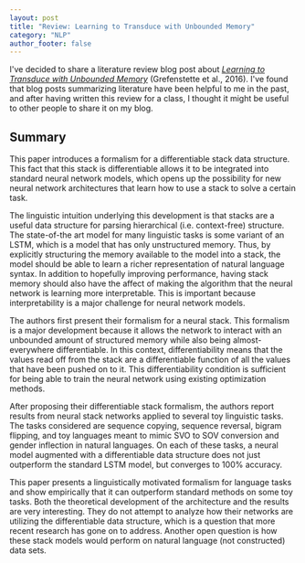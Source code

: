 ```yaml
---
layout: post
title: "Review: Learning to Transduce with Unbounded Memory"
category: "NLP"
author_footer: false
---
```


I've decided to share a literature review blog post about [*Learning to Transduce with Unbounded Memory*](https://arxiv.org/abs/1506.02516) (Grefenstette et al., 2016). I've found that blog posts summarizing literature have been helpful to me in the past, and after having written this review for a class, I thought it might be useful to other people to share it on my blog.

## Summary

This paper introduces a formalism for a differentiable stack data structure. This fact that this stack is differentiable allows it to be integrated into standard neural network models, which opens up the possibility for new neural network architectures that learn how to use a stack to solve a certain task.

The linguistic intuition underlying this development is that stacks are a useful data structure for parsing hierarchical (i.e. context-free) structure. The state-of-the art model for many linguistic tasks is some variant of an LSTM, which is a model that has only unstructured memory. Thus, by explicitly structuring the memory available to the model into a stack, the model should be able to learn a richer representation of natural language syntax. In addition to hopefully improving performance, having stack memory should also have the affect of making the algorithm that the neural network is learning more interpretable. This is important because interpretability is a major challenge for neural network models.

The authors first present their formalism for a neural stack. This formalism is a major development because it allows the network to interact with an unbounded amount of structured memory while also being almost-everywhere differentiable. In this context, differentiability means that the values read off from the stack are a differentiable function of all the values that have been pushed on to it. This differentiability condition is sufficient for being able to train the neural network using existing optimization methods.

After proposing their differentiable stack formalism, the authors report results from neural stack networks applied to several toy linguistic tasks. The tasks considered are sequence copying, sequence reversal, bigram flipping, and toy languages meant to mimic SVO to SOV conversion and gender inflection in natural languages. On each of these tasks, a neural model augmented with a differentiable data structure does not just outperform the standard LSTM model, but converges to 100% accuracy.

This paper presents a linguistically motivated formalism for language tasks and show empirically that it can outperform standard methods on some toy tasks. Both the theoretical development of the architecture and the results are very interesting. They do not attempt to analyze how their networks are utilizing the differentiable data structure, which is a question that more recent research has gone on to address. Another open question is how these stack models would perform on natural language (not constructed) data sets.